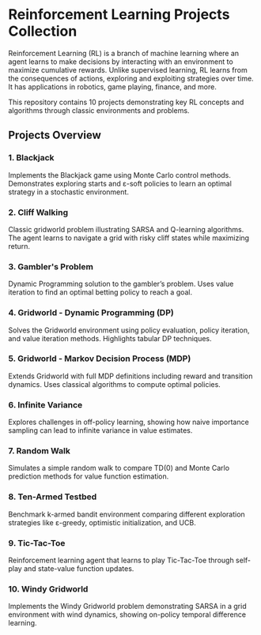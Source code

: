 # Reinforcement Learning Projects Collection


Reinforcement Learning (RL) is a branch of machine learning where an agent learns to make decisions by interacting with an environment to maximize cumulative rewards. Unlike supervised learning, RL learns from the consequences of actions, exploring and exploiting strategies over time. It has applications in robotics, game playing, finance, and more.

This repository contains 10 projects demonstrating key RL concepts and algorithms through classic environments and problems.



## Projects Overview

### 1. Blackjack  
Implements the Blackjack game using Monte Carlo control methods. Demonstrates exploring starts and ε-soft policies to learn an optimal strategy in a stochastic environment.

### 2. Cliff Walking  
Classic gridworld problem illustrating SARSA and Q-learning algorithms. The agent learns to navigate a grid with risky cliff states while maximizing return.

### 3. Gambler's Problem  
Dynamic Programming solution to the gambler’s problem. Uses value iteration to find an optimal betting policy to reach a goal.

### 4. Gridworld - Dynamic Programming (DP)  
Solves the Gridworld environment using policy evaluation, policy iteration, and value iteration methods. Highlights tabular DP techniques.

### 5. Gridworld - Markov Decision Process (MDP)  
Extends Gridworld with full MDP definitions including reward and transition dynamics. Uses classical algorithms to compute optimal policies.

### 6. Infinite Variance  
Explores challenges in off-policy learning, showing how naive importance sampling can lead to infinite variance in value estimates.

### 7. Random Walk  
Simulates a simple random walk to compare TD(0) and Monte Carlo prediction methods for value function estimation.

### 8. Ten-Armed Testbed  
Benchmark k-armed bandit environment comparing different exploration strategies like ε-greedy, optimistic initialization, and UCB.

### 9. Tic-Tac-Toe  
Reinforcement learning agent that learns to play Tic-Tac-Toe through self-play and state-value function updates.

### 10. Windy Gridworld  
Implements the Windy Gridworld problem demonstrating SARSA in a grid environment with wind dynamics, showing on-policy temporal difference learning.


